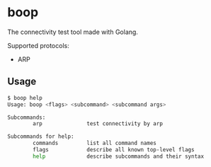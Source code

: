 # boop
The connectivity test tool made with Golang.

Supported protocols:
* ARP

## Usage
```sh
$ boop help
Usage: boop <flags> <subcommand> <subcommand args>

Subcommands:
        arp              test connectivity by arp

Subcommands for help:
        commands         list all command names
        flags            describe all known top-level flags
        help             describe subcommands and their syntax
```
